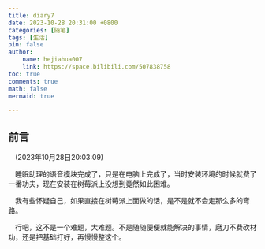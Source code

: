 ```yaml
---
title: diary7
date: 2023-10-28 20:31:00 +0800
categories: [随笔]
tags: [生活]
pin: false
author: 
    name: hejiahua007
    link: https://space.bilibili.com/507838758
toc: true
comments: true
math: false
mermaid: true

---
```


## 前言
&emsp;(2023年10月28日20:03:09)

&emsp;睡眠助理的语音模块完成了，只是在电脑上完成了，当时安装环境的时候就费了一番功夫，现在安装在树莓派上没想到竟然如此困难。

&emsp;我有些怀疑自己，如果直接在树莓派上面做的话，是不是就不会走那么多的弯路。

&emsp;行吧，这不是一个难题，大难题。不是随随便便就能解决的事情，磨刀不费砍材功，还是把基础打好，再慢慢整这个。











